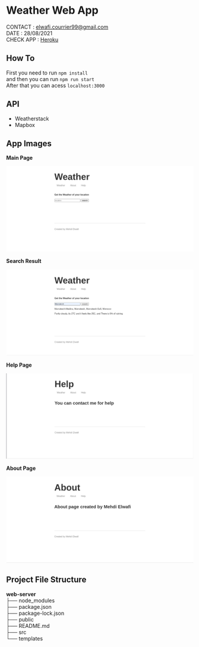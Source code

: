 # Weather Web App

CONTACT : elwafi.courrier99@gmail.com  
DATE : 28/08/2021  
CHECK APP : [Heroku](https://elwafi-weather-app.herokuapp.com/)

## How To

First you need to run `npm install`  
and then you can run `npm run start`  
After that you can acess `localhost:3000`

## API

-   Weatherstack
-   Mapbox

## App Images

**Main Page**

![](./01.png)

**Search Result**

![](./02.png)

**Help Page**

![](./03.png)

**About Page**

![](./04.png)

## Project File Structure

**web-server**  
├── node_modules  
├── package.json  
├── package-lock.json  
├── public  
├── README.md  
├── src  
└── templates

